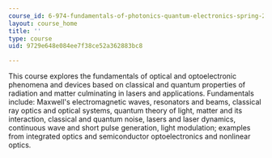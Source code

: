 ```yaml
---
course_id: 6-974-fundamentals-of-photonics-quantum-electronics-spring-2006
layout: course_home
title: ''
type: course
uid: 9729e648e084ee7f38ce52a362883bc8

---
```

This course explores the fundamentals of optical and optoelectronic phenomena and devices based on classical and quantum properties of radiation and matter culminating in lasers and applications. Fundamentals include: Maxwell's electromagnetic waves, resonators and beams, classical ray optics and optical systems, quantum theory of light, matter and its interaction, classical and quantum noise, lasers and laser dynamics, continuous wave and short pulse generation, light modulation; examples from integrated optics and semiconductor optoelectronics and nonlinear optics.
